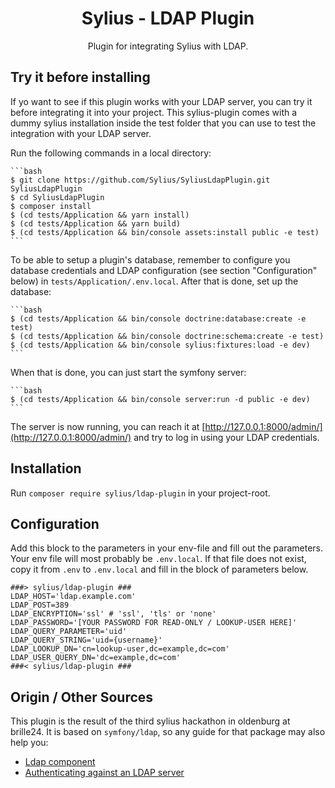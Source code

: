 <h1 align="center">Sylius - LDAP Plugin</h1>

<p align="center">Plugin for integrating Sylius with LDAP.</p>

## Try it before installing

If yo want to see if this plugin works with your LDAP server, you can try it before integrating it into your project.
This sylius-plugin comes with a dummy sylius installation inside the test folder that you can use to test the integration with your LDAP server.

Run the following commands in a local directory:

    ```bash
    $ git clone https://github.com/Sylius/SyliusLdapPlugin.git SyliusLdapPlugin
    $ cd SyliusLdapPlugin
    $ composer install
    $ (cd tests/Application && yarn install)
    $ (cd tests/Application && yarn build)
    $ (cd tests/Application && bin/console assets:install public -e test)
    ```
    
To be able to setup a plugin's database, remember to configure you database credentials and LDAP configuration (see section "Configuration" below) in `tests/Application/.env.local`. After that is done, set up the database:

    ```bash
    $ (cd tests/Application && bin/console doctrine:database:create -e test)
    $ (cd tests/Application && bin/console doctrine:schema:create -e test)
    $ (cd tests/Application && bin/console sylius:fixtures:load -e dev)
    ```
When that is done, you can just start the symfony server:
    
    ```bash
    $ (cd tests/Application && bin/console server:run -d public -e dev)
    ```
    
The server is now running, you can reach it at [http://127.0.0.1:8000/admin/](http://127.0.0.1:8000/admin/) and try to log in using your LDAP credentials.
    
## Installation

Run `composer require sylius/ldap-plugin` in your project-root.

## Configuration

Add this block to the parameters in your env-file and fill out the parameters.
Your env file will most probably be `.env.local`. If that file does not exist, copy it from `.env` to `.env.local` and fill in the block of parameters below.

```
###> sylius/ldap-plugin ###
LDAP_HOST='ldap.example.com'
LDAP_POST=389
LDAP_ENCRYPTION='ssl' # 'ssl', 'tls' or 'none'
LDAP_PASSWORD='[YOUR PASSWORD FOR READ-ONLY / LOOKUP-USER HERE]'
LDAP_QUERY_PARAMETER='uid'
LDAP_QUERY_STRING='uid={username}'
LDAP_LOOKUP_DN='cn=lookup-user,dc=example,dc=com'
LDAP_USER_QUERY_DN='dc=example,dc=com'
###< sylius/ldap-plugin ###
```

## Origin / Other Sources

This plugin is the result of the third sylius hackathon in oldenburg at brille24. It is based on `symfony/ldap`, so any guide for that package may also help you:
* [Ldap component](https://symfony.com/components/Ldap)
* [Authenticating against an LDAP server](https://symfony.com/doc/current/security/ldap.html)
